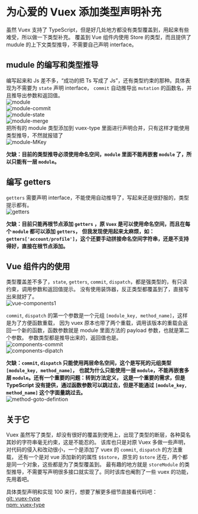 # 为心爱的 Vuex 添加类型声明补充
虽然 Vuex 支持了 TypeScript，但是好几处地方都没有类型覆盖到，用起来有些难受，所以做一下类型补充。
覆盖到 Vue 组件内使用 Store 的类型，而且提供了 mudule 的上下文类型推导，不需要自己声明 interface。

## mudule 的编写和类型推导
编写起来和 Js 差不多，“成功的把 Ts 写成了 Js”，还有类型约束的那种。具体表现为不需要为 `state` 声明 interface，
`commit` 自动推导出 `mutation` 的函数名，并且推导出参数和返回值。  
![module](https://raw.githubusercontent.com/vitash/vuex-type/master/assets/i-module.gif)  
![module-commit](https://raw.githubusercontent.com/vitash/vuex-type/master/assets/i-module-commit.png)  
![module-state](https://raw.githubusercontent.com/vitash/vuex-type/master/assets/i-module-state.png)  
![module-merge](https://raw.githubusercontent.com/vitash/vuex-type/master/assets/i-module-merge.gif)  
把所有的 module 类型添加到 vuex-type 里面进行声明合并，只有这样才能使用类型推导，不然就报错了  
![module-MKey](https://raw.githubusercontent.com/vitash/vuex-type/master/assets/i-module-MKey.gif)  

**欠缺：目前的类型推导必须使用命名空间，`module` 里面不能再嵌套 `module` 了，所以只能有一层 `module`。**

## 编写 getters
`getters` 需要声明 interface，不能使用自动推导了，写起来还是很舒服的，类型提示都有。  
![getters](https://raw.githubusercontent.com/vitash/vuex-type/master/assets/getters.gif)

**欠缺：目前只能再根节点添加 `getters` ，原 `Vuex` 是可以使用命名空间，而且在每个 `module` 都可以添加 `getters`，**
**但我发现使用起来太麻烦，如：`getters['account/profile']`，这个还要手动拼接命名空间字符串，还是不支持得好，直接在根节点添加。**

## Vue 组件内的使用
类型覆盖差不多了，`state`, `getters`, `commit`, `dispatch`，都是强类型的，有只读约束，调用参数和返回值提示。
没有使用装饰器，反正类型都覆盖到了，直接写出来就好了。  
![vue-components1](https://raw.githubusercontent.com/vitash/vuex-type/master/assets/i-components1.gif)

`commit`, `dispatch` 的第一个参数是一个元组 `[module_key, method_name]`，这样是为了方便函数重载，
因为 vuex 原本也带了两个重载，调用该版本的重载会返回一个新的函数，函数参数就是 module 里面方法的 payload 参数，也就是第二个参数。
参数类型都是推导出来的，返回值也是。  
![components-commit](https://raw.githubusercontent.com/vitash/vuex-type/master/assets/i-components2.gif)  
![components-dipatch](https://raw.githubusercontent.com/vitash/vuex-type/master/assets/i-components3.gif)

**欠缺：`commit`, `dispatch` 只能使用两层命名空间，这个是写死的元组类型 `[module_key, method_name]`，**
**也就为什么只能使用一层 `module`，不能再嵌套多层 `module`。还有一个重要的问题：转到方法定义，**
**这是一个重要的需求，但是 TypeScript 没有提供，通过函数参数可以跳过去，但是不能通过 `[module_key, method_name]` 这个字面量跳过去。**   
![method-goto-defintion](https://raw.githubusercontent.com/vitash/vuex-type/master/assets/i-method-goto-defintion.gif)

## 关于它
Vuex 虽然写了类型，却没有很好的覆盖到使用上，出现了类型的断层，各种莫名其妙的字符串毫无约束，这是不能忍的。
该库也只是对原 Vuex 多做一些声明，对代码的侵入和改动很小，一个是添加了 vuex 的 `commit`, `dispatch` 的方法重载，
还有一个是对 vue 添加新的的属性 `$$store`，原生的 `$store` 还在，两个都是同一个对象，这些都是为了类型覆盖到。
最有趣的地方就是 `storeModule` 的类型推导，不需要写声明很多接口就实现了。同时该库也阉割了一些 vuex 的功能，先用着吧。

具体类型声明和实现 100 来行，想要了解更多细节直接看代码吧：  
[git: vuex-type](https://github.com/vitash/vuex-type)  
[npm: vuex-type](https://www.npmjs.com/package/vuex-type)  



